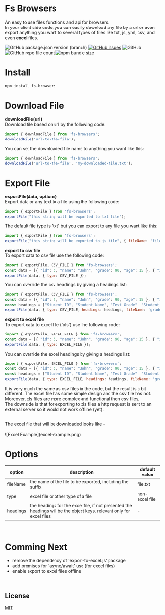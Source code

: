 # Fs Browsers
An easy to use files functions and api for browsers.<br>
In your client side code, you can easilly download any file by a url or even export anything you want to several types of files like txt, js, yml, csv, and even **excel** files.<br>

![GitHub package.json version (branch)](https://img.shields.io/github/package-json/v/ItamarSmirra/Fs-Browsers/main?color=pink)
[![GitHub issues](https://img.shields.io/github/issues/ItamarSmirra/React-Meilisearch)](https://github.com/ItamarSmirra/Fs-Browsers/issues)
![GitHub](https://img.shields.io/github/license/ItamarSmirra/Fs-Browsers?color=purple)
![GitHub repo file count](https://img.shields.io/github/directory-file-count/ItamarSmirra/Fs-Browsers)
![npm bundle size](https://img.shields.io/bundlephobia/minzip/fs-browsers?color=red)

# Install
```
npm install fs-browsers
```

# Download File
**downloadFile(url)**<br>
Download file based on url by the following code: <br>
```javascript
import { downloadFile } from 'fs-browsers';
downloadFile('url-to-the-file');
```

You can set the downloaded file name to anything you want like this: <br>
```javascript
import { downloadFile } from 'fs-browsers';
downloadFile('url-to-the-file', 'my-downloaded-file.txt');
```

# Export File
**exportFile(data, options)**<br>
Export data or any text to a file using the following code: <br>
```javascript
import { exportFile } from 'fs-browsers';
exportFile("this string will be exported to txt file");
```

The default file type is 'txt' but you can export to any file you want like this:<br>
```javascript
import { exportFile } from 'fs-browsers';
exportFile("this string will be exported to js file", { fileName: 'file.js' });
```
**export to csv file**<br>
To export data to csv file use the following code: <br>
```javascript
import { exportFile, CSV_FILE } from 'fs-browsers';
const data = [{ "id": 5, "name": "John", "grade": 90, "age": 15 }, { "id": 7, "name": "Nick", "grade": 70, "age": 17 }];
exportFile(data, { type: CSV_FILE });
```

You can override the csv headings by giving a headings list:<br>
```javascript
import { exportFile, CSV_FILE } from 'fs-browsers';
const data = [{ "id": 5, "name": "John", "grade": 90, "age": 15 }, { "id": 7, "name": "Nick", "grade": 70, "age": 17 }];
const headings = ["Student ID", "Student Name", "Test Grade", "Student Age"];
exportFile(data, { type: CSV_FILE, headings: headings, fileName: 'grades.csv' });
```

**export to excel file**<br>
To export data to excel file ('xls') use the following code: <br>
```javascript
import { exportFile, EXCEL_FILE } from 'fs-browsers';
const data = [{ "id": 5, "name": "John", "grade": 90, "age": 15 }, { "id": 7, "name": "Nick", "grade": 70, "age": 17 }];
exportFile(data, { type: EXCEL_FILE });
```

You can override the excel headings by giving a headings list:<br>
```javascript
import { exportFile, EXCEL_FILE } from 'fs-browsers';
const data = [{ "id": 5, "name": "John", "grade": 90, "age": 15 }, { "id": 7, "name": "Nick", "grade": 70, "age": 17 }];
const headings = ["Student ID", "Student Name", "Test Grade", "Student Age"];
exportFile(data, { type: EXCEL_FILE, headings: headings, fileName: 'grades.xls' });
```
It is very much the same as csv files in the code, but the result is a bit different. The excel file has some simple design and the csv file has not.<br>
Moreover, xls files are more complex and functional then csv files.<br>
The downside is that for exporting to xls files a http request is sent to an external server so it would not work offline (yet).

<br>
The excel file that will be downloaded looks like -<br>
<br>
![Excel Example](excel-example.png)

# Options

| option | description | default value |
| ------ | ------ | ------ |
| fileName | the name of the file to be exported, including the suffix | file.txt |
| type | excel file or other type of a file | non-excel file |
| headings | the headings for the excel file, if not presented the headings will be the object keys. relevant only for excel files | - |

<br>

# Comming Next

- remove the dependency of 'export-to-excel.js' package
- add promises for 'async/await' use (for excel files)
- enable export to excel files offline

<br>

## License

[MIT](LICENSE)
